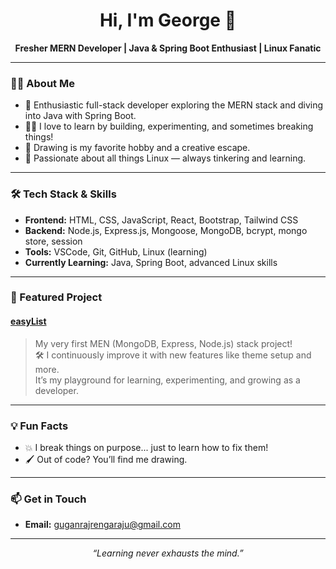 <h1 align="center">Hi, I'm George 👋</h1>

<p align="center">
  <b>Fresher MERN Developer | Java & Spring Boot Enthusiast | Linux Fanatic</b>
</p>

---

### 👨‍💻 About Me

- 🚀 Enthusiastic full-stack developer exploring the MERN stack and diving into Java with Spring Boot.
- 🧑‍🎨 I love to learn by building, experimenting, and sometimes breaking things!
- 🎨 Drawing is my favorite hobby and a creative escape.
- 🐧 Passionate about all things Linux — always tinkering and learning.

---

### 🛠️ Tech Stack & Skills

- **Frontend:** HTML, CSS, JavaScript, React, Bootstrap, Tailwind CSS
- **Backend:** Node.js, Express.js, Mongoose, MongoDB, bcrypt, mongo store, session
- **Tools:** VSCode, Git, GitHub, Linux (learning)
- **Currently Learning:** Java, Spring Boot, advanced Linux skills

---

### 🌟 Featured Project

#### [easyList](https://github.com/George1518/easyList)
> My very first MEN (MongoDB, Express, Node.js) stack project!  
> 🛠️ I continuously improve it with new features like theme setup and more.  
> It’s my playground for learning, experimenting, and growing as a developer.

---

### 💡 Fun Facts

- 💥 I break things on purpose... just to learn how to fix them!
- 🖌️ Out of code? You’ll find me drawing.

---

### 📫 Get in Touch

- **Email:** guganrajrengaraju@gmail.com

---

<p align="center">
  <em>“Learning never exhausts the mind.”</em>
</p>
